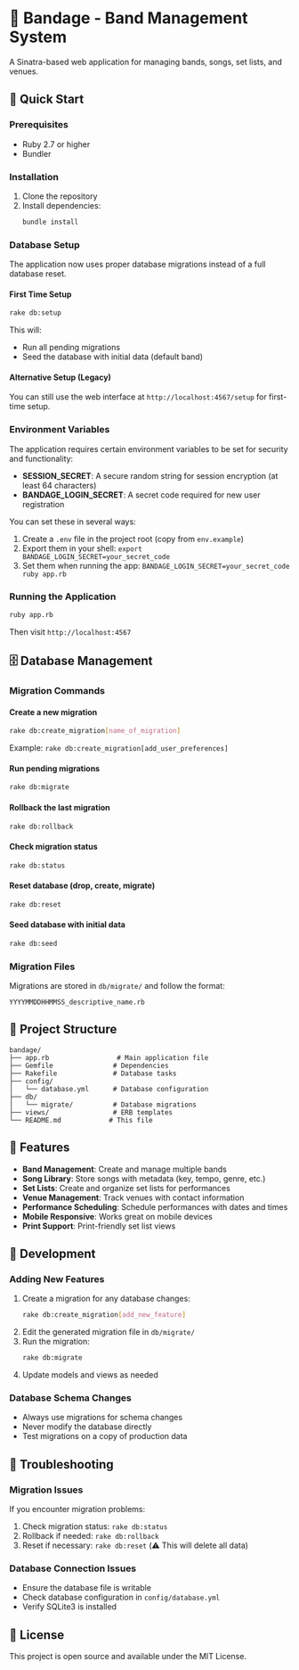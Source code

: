 # 🎸 Bandage - Band Management System

A Sinatra-based web application for managing bands, songs, set lists, and venues.

## 🚀 Quick Start

### Prerequisites
- Ruby 2.7 or higher
- Bundler

### Installation
1. Clone the repository
2. Install dependencies:
   ```bash
   bundle install
   ```

### Database Setup
The application now uses proper database migrations instead of a full database reset.

#### First Time Setup
```bash
rake db:setup
```
This will:
- Run all pending migrations
- Seed the database with initial data (default band)

#### Alternative Setup (Legacy)
You can still use the web interface at `http://localhost:4567/setup` for first-time setup.

### Environment Variables
The application requires certain environment variables to be set for security and functionality:

- **SESSION_SECRET**: A secure random string for session encryption (at least 64 characters)
- **BANDAGE_LOGIN_SECRET**: A secret code required for new user registration

You can set these in several ways:
1. Create a `.env` file in the project root (copy from `env.example`)
2. Export them in your shell: `export BANDAGE_LOGIN_SECRET=your_secret_code`
3. Set them when running the app: `BANDAGE_LOGIN_SECRET=your_secret_code ruby app.rb`

### Running the Application
```bash
ruby app.rb
```
Then visit `http://localhost:4567`

## 🗄️ Database Management

### Migration Commands

#### Create a new migration
```bash
rake db:create_migration[name_of_migration]
```
Example: `rake db:create_migration[add_user_preferences]`

#### Run pending migrations
```bash
rake db:migrate
```

#### Rollback the last migration
```bash
rake db:rollback
```

#### Check migration status
```bash
rake db:status
```

#### Reset database (drop, create, migrate)
```bash
rake db:reset
```

#### Seed database with initial data
```bash
rake db:seed
```

### Migration Files
Migrations are stored in `db/migrate/` and follow the format:
```
YYYYMMDDHHMMSS_descriptive_name.rb
```

## 📁 Project Structure

```
bandage/
├── app.rb                 # Main application file
├── Gemfile               # Dependencies
├── Rakefile              # Database tasks
├── config/
│   └── database.yml      # Database configuration
├── db/
│   └── migrate/          # Database migrations
├── views/                # ERB templates
└── README.md            # This file
```

## 🎯 Features

- **Band Management**: Create and manage multiple bands
- **Song Library**: Store songs with metadata (key, tempo, genre, etc.)
- **Set Lists**: Create and organize set lists for performances
- **Venue Management**: Track venues with contact information
- **Performance Scheduling**: Schedule performances with dates and times
- **Mobile Responsive**: Works great on mobile devices
- **Print Support**: Print-friendly set list views

## 🔧 Development

### Adding New Features
1. Create a migration for any database changes:
   ```bash
   rake db:create_migration[add_new_feature]
   ```
2. Edit the generated migration file in `db/migrate/`
3. Run the migration:
   ```bash
   rake db:migrate
   ```
4. Update models and views as needed

### Database Schema Changes
- Always use migrations for schema changes
- Never modify the database directly
- Test migrations on a copy of production data

## 🐛 Troubleshooting

### Migration Issues
If you encounter migration problems:
1. Check migration status: `rake db:status`
2. Rollback if needed: `rake db:rollback`
3. Reset if necessary: `rake db:reset` (⚠️ This will delete all data)

### Database Connection Issues
- Ensure the database file is writable
- Check database configuration in `config/database.yml`
- Verify SQLite3 is installed

## 📝 License

This project is open source and available under the MIT License. 